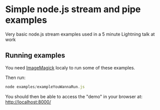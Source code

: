 Simple node.js stream and pipe examples
======================

Very basic node.js stream examples used in a 5 minute Lightning talk at work


## Running examples

You need [ImageMagick](http://www.imagemagick.org/script/index.php) localy to run some of these examples.

Then run:

```javascript
node examples/exampleYouWannaRun.js
```

You should then be able to access the "demo" in your browser at: [http://localhost:8000/](http://localhost:8000/)